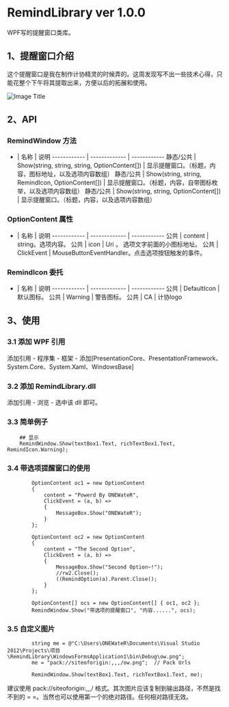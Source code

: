 RemindLibrary ver 1.0.0
=============

WPF写的提醒窗口类库。

1、提醒窗口介绍
-----------------------------------  

这个提醒窗口是我在制作计协精灵的时候弄的。这周发现写不出一些技术心得，只能花整个下午将其提取出来，方便以后的拓展和使用。

![Image Title](/_image/2014-03-08/21-12-35.jpg)

2、API
-----------------------------------

### RemindWindow 方法

  * | 名称 | 说明
    ------------ | ------------- | ------------
    静态/公共 | Show(string, string, string, OptionContent[])  | 显示提醒窗口。（标题，内容，图标地址，以及选项内容数组）
    静态/公共 | Show(string, string, RemindIcon, OptionContent[])  | 显示提醒窗口。（标题，内容，自带图标枚举，以及选项内容数组）
    静态/公共 | Show(string, string, OptionContent[])  | 显示提醒窗口。（标题，内容，以及选项内容数组）
        
### OptionContent 属性

  * | 名称 | 说明
    ------------ | ------------- | ------------
    公共 | content  | string。选项内容。
    公共 | icon  | Uri 。 选项文字前面的小图标地址。
    公共 | ClickEvent  | MouseButtonEventHandler。点击选项按钮触发的事件。
    

### RemindIcon 委托
  * | 名称 | 说明
    ------------ | ------------- | ------------
    公共 | DefaultIcon  | 默认图标。
    公共 | Warning  | 警告图标。
    公共 | CA  | 计协logo
    
3、使用
-----------------------------------
### 3.1 添加 WPF 引用

添加引用 - 程序集 - 框架 - 添加[PresentationCore、PresentationFramework、System.Core、System.Xaml、WindowsBase]

### 3.2 添加 RemindLibrary.dll

添加引用 - 浏览 - 选中该 dll 即可。

### 3.3 简单例子

        ## 显示
        RemindWindow.Show(textBox1.Text, richTextBox1.Text, RemindIcon.Warning);
        
### 3.4 带选项提醒窗口的使用

            OptionContent oc1 = new OptionContent
            {
                content = "Powerd By ONEWateR",
                ClickEvent = (a, b) =>
                {
                    MessageBox.Show("ONEWateR");
                }
            };

            OptionContent oc2 = new OptionContent
            {
                content = "The Second Option",
                ClickEvent = (a, b) =>
                {
                    MessageBox.Show("Second Option~!");
                    //rw2.Close();
                    ((RemindOption)a).Parent.Close();
                }
            };

            OptionContent[] ocs = new OptionContent[] { oc1, oc2 };
            RemindWindow.Show("带选项的提醒窗口", "内容......", ocs);
            
### 3.5 自定义图片

            string me = @"C:\Users\ONEWateR\Documents\Visual Studio 2012\Projects\项目\RemindLibrary\WindowsFormsApplication1\bin\Debug\ow.png";
            me = "pack://siteoforigin:,,,/ow.png";  // Pack Urls

            RemindWindow.Show(textBox1.Text, richTextBox1.Text, me);
            
建议使用 pack://siteoforigin:,,,/ 格式。其次图片应该复制到输出路径，不然是找不到的 = =。当然也可以使用第一个的绝对路径。任何相对路径无效。
